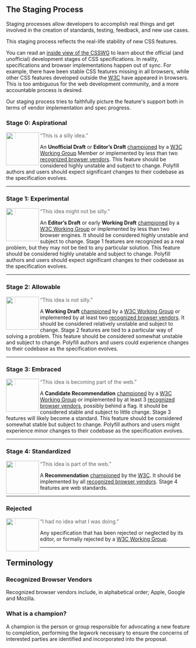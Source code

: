 ## The Staging Process

Staging processes allow developers to accomplish real things and get involved
in the creation of standards, testing, feedback, and new use cases.

This staging process reflects the real-life stability of new CSS features.

You can read an [inside view of the CSSWG] to learn about the official
(and unofficial) development stages of CSS specifications. In reality,
specifications and browser implementations happen out of sync. For example,
there have been stable CSS features missing in all browsers, while other CSS
features developed outside the [W3C] have appeared in browsers. This is too
ambiguous for the web development community, and a more accountable process
is desired.

Our staging process tries to faithfully picture the feature's support both in 
terms of vendor implementation and spec progress.

### Stage 0: Aspirational

<img src="https://cssdb.org/images/stages/stage-0.svg" alt="" align="left" width="90" height="90">

> “This is a silly idea.”

An **Unofficial Draft** or **Editor’s Draft** [championed] by a
[W3C Working Group] Member or implemented by less than two [recognized browser vendors]. This feature should be considered highly unstable and subject to change.
Polyfill authors and users should expect significant changes to their codebase as the specification evolves.

---

### Stage 1: Experimental

<img src="https://cssdb.org/images/stages/stage-1.svg" alt="" align="left" width="90" height="90">

> “This idea might not be silly.”

An **Editor’s Draft** or early **Working Draft** [championed] by a
[W3C Working Group] or implemented by less than two browser engines. It should be considered highly unstable and subject to change. Stage 1 features are recognized as a real problem, but they may not be
tied to any particular solution. This feature should be considered highly unstable and subject to change.
Polyfill authors and users should expect significant changes to their codebase as the specification evolves.

---

### Stage 2: Allowable

<img src="https://cssdb.org/images/stages/stage-2.svg" alt="" align="left" width="90" height="90">

> “This idea is not silly.”

A **Working Draft** [championed] by a [W3C Working Group] or implemented by at least two [recognized browser vendors]. It should be considered relatively unstable and subject to change. Stage 2 features are tied to a particular way of solving a problem. This feature should be considered somewhat unstable and subject to change.
Polyfill authors and users could experience changes to their codebase as the specification evolves.

---

### Stage 3: Embraced

<img src="https://cssdb.org/images/stages/stage-3.svg" alt="" align="left" width="90" height="90">

> “This idea is becoming part of the web.”

A **Candidate Recommendation** [championed] by a [W3C Working Group] or implemented by at least 3 [recognized browser vendors], possibly behind a flag. It should be considered stable and subject to little change. Stage 3 features
will likely become a standard. This feature should be considered somewhat stable but subject to change.
Polyfill authors and users might experience minor changes to their codebase as the specification evolves.

---

### Stage 4: Standardized

<img src="https://cssdb.org/images/stages/stage-4.svg" alt="" align="left" width="90" height="90">

> “This idea is part of the web.”

A **Recommendation** [championed] by the [W3C]. It should be implemented by all [recognized browser vendors]. Stage 4 features are web standards.

---

### Rejected

<img src="https://cssdb.org/images/stages/stage-X.svg" alt="" align="left" width="90" height="90">

> “I had no idea what I was doing.”

Any specification that has been rejected or neglected by its editor, or
formally rejected by a [W3C Working Group].

---

## Terminology

### Recognized Browser Vendors

Recognized browser vendors include, in alphabetical order; Apple, Google and Mozilla.

### What is a champion?

A champion is the person or group responsible for advocating a new feature to
completion, performing the legwork necessary to ensure the concerns of
interested parties are identified and incorporated into the proposal.

[championed]: #what-is-a-champion
[hosted]: #what-is-a-champion
[inside view of the CSSWG]: https://fantasai.inkedblade.net/weblog/2011/inside-csswg/process
[recognized browser vendors]: #recognized-browser-vendors
[W3C]: https://www.w3.org/
[W3C Working Group]: https://wiki.csswg.org/spec
